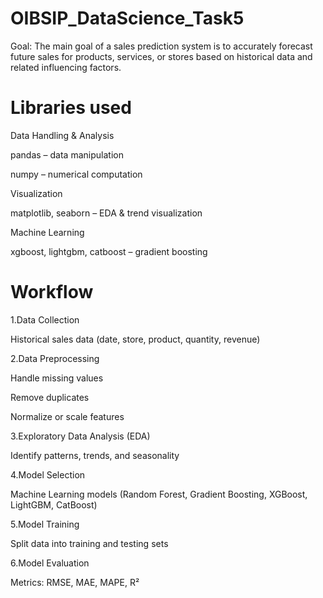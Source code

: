 # OIBSIP_DataScience_Task5

Goal: The main goal of a sales prediction system is to accurately forecast future sales for products, services, or stores based on historical data and related influencing factors.

# Libraries used
Data Handling & Analysis

pandas – data manipulation

numpy – numerical computation

Visualization

matplotlib, seaborn – EDA & trend visualization

Machine Learning

xgboost, lightgbm, catboost – gradient boosting

# Workflow

1.Data Collection

Historical sales data (date, store, product, quantity, revenue)

2.Data Preprocessing

Handle missing values

Remove duplicates

Normalize or scale features

3.Exploratory Data Analysis (EDA)

Identify patterns, trends, and seasonality

4.Model Selection

Machine Learning models (Random Forest, Gradient Boosting, XGBoost, LightGBM, CatBoost)

5.Model Training

Split data into training and testing sets

6.Model Evaluation

Metrics: RMSE, MAE, MAPE, R²
